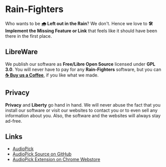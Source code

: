 # Rain-Fighters
Who wants to be **:cloud_with_rain: Left out in the Rain**? We don't. Hence we love to **:hammer_and_wrench: Implement the Missing Feature or Link** that feels like it should have been there in the first place.

## LibreWare
We publish our software as **Free/Libre Open Source** licensed under **GPL 3.0**. You will never have to pay for any **Rain-Fighters** software, but you can **[:coffee: Buy us a Coffee](https://www.buymeacoffee.com/rainfighters)**, if you like what we made.

## Privacy
**Privacy** and **Liberty** go hand in hand. We will never abuse the fact that you install our software or visit our websites to contact you or to even sell any information about you. Also, the software and the websites will always stay ad-free.

## Links
 - [AudioPick](https://rain-fighters.github.io/AudioPick/)
 - [AudioPick Source on GitHub](https://github.com/rain-fighters/AudioPick/)
 - [AudioPick Extension on Chrome Webstore](https://chrome.google.com/webstore/detail/audiopick/gfhcppdamigjkficnjnhmnljljhagaha)
